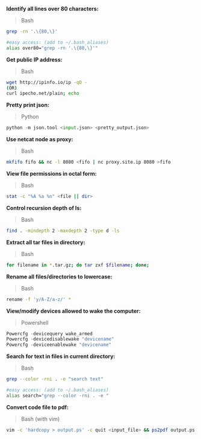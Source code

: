 **Identify all lines over 80 characters:**
> Bash

```bash
grep -rn '.\{80,\}'

#easy access: (add to ~/.bash_aliases)
alias over80="grep -rn '.\{80,\}'"
```


**Get public IP address:**
> Bash

```bash
wget http://ipinfo.io/ip -qO -
(OR)
curl ipecho.net/plain; echo
```


**Pretty print json:**
> Python

```python
python -m json.tool <input.json> <pretty_output.json>
```


**Use netcat node as proxy:**
> Bash

```bash
mkfifo fifo && nc -l 8080 <fifo | nc proxy.site.ip 8080 >fifo
```


**View file permissions in octal form:**
> Bash

```bash
stat -c "%A %a %n" <file || dir>
```


**Control recursion depth of ls:**
> Bash

```bash
find . -mindepth 2 -maxdepth 2 -type d -ls
```


**Extract all tar files in directory:**
> Bash

```bash
for filename in *.tar.gz; do tar zxf $filename; done;
```


**Rename all files/directories to lowercase:**
> Bash

```bash
rename -f 'y/A-Z/a-z/' *
```


**View/modify devices allowed to wake the computer:**
> Powershell

```powershell
Powercfg -devicequery wake_armed
Powercfg -devicedisablewake "devicename"
Powercfg -deviceenablewake "devicename"
```

**Search for text in files in current directory:**
> Bash

```bash
grep --color -rni . -e "search text"

#easy access: (add to ~/.bash_aliases)
alias search="grep --color -rni . -e "
```

**Convert code file to pdf:**
> Bash (with vim)

```bash
vim -c 'hardcopy > output.ps' -c quit <input_file> && ps2pdf output.ps
```
